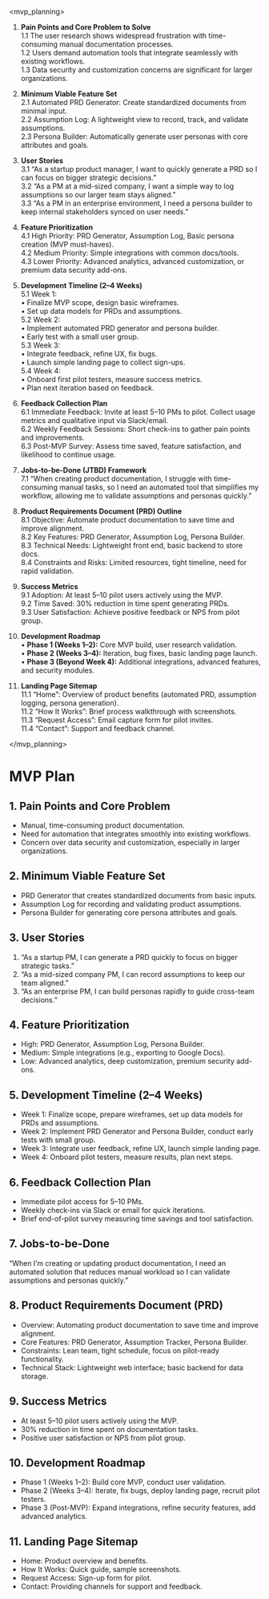 <mvp_planning>

1. **Pain Points and Core Problem to Solve**  
   1.1 The user research shows widespread frustration with time-consuming manual documentation processes.  
   1.2 Users demand automation tools that integrate seamlessly with existing workflows.  
   1.3 Data security and customization concerns are significant for larger organizations.  

2. **Minimum Viable Feature Set**  
   2.1 Automated PRD Generator: Create standardized documents from minimal input.  
   2.2 Assumption Log: A lightweight view to record, track, and validate assumptions.  
   2.3 Persona Builder: Automatically generate user personas with core attributes and goals.  

3. **User Stories**  
   3.1 “As a startup product manager, I want to quickly generate a PRD so I can focus on bigger strategic decisions.”  
   3.2 “As a PM at a mid-sized company, I want a simple way to log assumptions so our larger team stays aligned.”  
   3.3 “As a PM in an enterprise environment, I need a persona builder to keep internal stakeholders synced on user needs.”  

4. **Feature Prioritization**  
   4.1 High Priority: PRD Generator, Assumption Log, Basic persona creation (MVP must-haves).  
   4.2 Medium Priority: Simple integrations with common docs/tools.  
   4.3 Lower Priority: Advanced analytics, advanced customization, or premium data security add-ons.  

5. **Development Timeline (2–4 Weeks)**  
   5.1 Week 1:  
       • Finalize MVP scope, design basic wireframes.  
       • Set up data models for PRDs and assumptions.  
   5.2 Week 2:  
       • Implement automated PRD generator and persona builder.  
       • Early test with a small user group.  
   5.3 Week 3:  
       • Integrate feedback, refine UX, fix bugs.  
       • Launch simple landing page to collect sign-ups.  
   5.4 Week 4:  
       • Onboard first pilot testers, measure success metrics.  
       • Plan next iteration based on feedback.  

6. **Feedback Collection Plan**  
   6.1 Immediate Feedback: Invite at least 5–10 PMs to pilot. Collect usage metrics and qualitative input via Slack/email.  
   6.2 Weekly Feedback Sessions: Short check-ins to gather pain points and improvements.  
   6.3 Post-MVP Survey: Assess time saved, feature satisfaction, and likelihood to continue usage.  

7. **Jobs-to-be-Done (JTBD) Framework**  
   7.1 “When creating product documentation, I struggle with time-consuming manual tasks, so I need an automated tool that simplifies my workflow, allowing me to validate assumptions and personas quickly.”  

8. **Product Requirements Document (PRD) Outline**  
   8.1 Objective: Automate product documentation to save time and improve alignment.  
   8.2 Key Features: PRD Generator, Assumption Log, Persona Builder.  
   8.3 Technical Needs: Lightweight front end, basic backend to store docs.  
   8.4 Constraints and Risks: Limited resources, tight timeline, need for rapid validation.  

9. **Success Metrics**  
   9.1 Adoption: At least 5–10 pilot users actively using the MVP.  
   9.2 Time Saved: 30% reduction in time spent generating PRDs.  
   9.3 User Satisfaction: Achieve positive feedback or NPS from pilot group.  

10. **Development Roadmap**  
   • **Phase 1 (Weeks 1–2):** Core MVP build, user research validation.  
   • **Phase 2 (Weeks 3–4):** Iteration, bug fixes, basic landing page launch.  
   • **Phase 3 (Beyond Week 4):** Additional integrations, advanced features, and security modules.  

11. **Landing Page Sitemap**  
   11.1 “Home”: Overview of product benefits (automated PRD, assumption logging, persona generation).  
   11.2 “How It Works”: Brief process walkthrough with screenshots.  
   11.3 “Request Access”: Email capture form for pilot invites.  
   11.4 “Contact”: Support and feedback channel.

</mvp_planning>

# MVP Plan

## 1. Pain Points and Core Problem
- Manual, time-consuming product documentation.  
- Need for automation that integrates smoothly into existing workflows.  
- Concern over data security and customization, especially in larger organizations.

## 2. Minimum Viable Feature Set
- PRD Generator that creates standardized documents from basic inputs.  
- Assumption Log for recording and validating product assumptions.  
- Persona Builder for generating core persona attributes and goals.

## 3. User Stories
1. “As a startup PM, I can generate a PRD quickly to focus on bigger strategic tasks.”  
2. “As a mid-sized company PM, I can record assumptions to keep our team aligned.”  
3. “As an enterprise PM, I can build personas rapidly to guide cross-team decisions.”

## 4. Feature Prioritization
- High: PRD Generator, Assumption Log, Persona Builder.  
- Medium: Simple integrations (e.g., exporting to Google Docs).  
- Low: Advanced analytics, deep customization, premium security add-ons.

## 5. Development Timeline (2–4 Weeks)
- Week 1: Finalize scope, prepare wireframes, set up data models for PRDs and assumptions.  
- Week 2: Implement PRD Generator and Persona Builder, conduct early tests with small group.  
- Week 3: Integrate user feedback, refine UX, launch simple landing page.  
- Week 4: Onboard pilot testers, measure results, plan next steps.

## 6. Feedback Collection Plan
- Immediate pilot access for 5–10 PMs.  
- Weekly check-ins via Slack or email for quick iterations.  
- Brief end-of-pilot survey measuring time savings and tool satisfaction.

## 7. Jobs-to-be-Done
“When I’m creating or updating product documentation, I need an automated solution that reduces manual workload so I can validate assumptions and personas quickly.”

## 8. Product Requirements Document (PRD)
- Overview: Automating product documentation to save time and improve alignment.  
- Core Features: PRD Generator, Assumption Tracker, Persona Builder.  
- Constraints: Lean team, tight schedule, focus on pilot-ready functionality.  
- Technical Stack: Lightweight web interface; basic backend for data storage.

## 9. Success Metrics
- At least 5–10 pilot users actively using the MVP.  
- 30% reduction in time spent on documentation tasks.  
- Positive user satisfaction or NPS from pilot group.

## 10. Development Roadmap
- Phase 1 (Weeks 1–2): Build core MVP, conduct user validation.  
- Phase 2 (Weeks 3–4): Iterate, fix bugs, deploy landing page, recruit pilot testers.  
- Phase 3 (Post-MVP): Expand integrations, refine security features, add advanced analytics.

## 11. Landing Page Sitemap
- Home: Product overview and benefits.  
- How It Works: Quick guide, sample screenshots.  
- Request Access: Sign-up form for pilot.  
- Contact: Providing channels for support and feedback.
